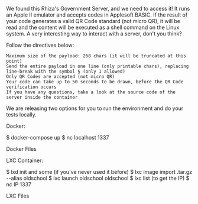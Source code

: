 We found this Rhiza's Government Server, and we need to access it! It runs an Apple II emulator and accepts codes in Applesoft BASIC. If the result of your code generates a valid QR Code standard (not micro QR), it will be read and the content will be executed as a shell command on the Linux system. A very interesting way to interact with a server, don't you think?

Follow the directives below:

    Maximum size of the payload: 268 chars (it will be truncated at this point)
    Send the entire payload in one line (only printable chars), replacing line-break with the symbol § (only 1 allowed)
    Only QR Codes are accepted (not micro QR)
    Your code can take up to 50 seconds to be drawn, before the QR Code verification occurs
    If you have any questions, take a look at the source code of the server inside the container

We are releasing two options for you to run the environment and do your tests locally.

Docker:

$ docker-compose up
$ nc localhost 1337

Docker Files

LXC Container:

$ lxd init and some <Enters> (if you've never used it before)
$ lxc image import <name>.tar.gz --alias oldschool
$ lxc launch oldschool oldschool
$ lxc list (to get the IP)
$ nc IP 1337

LXC Files
